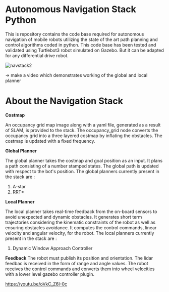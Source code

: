 # Autonomous Navigation Stack Python

This is repository contains the code base required for autonomous navigation of mobile robots utilizing the state of the art path planning and control algorithms coded in python. This code base has been tested and validated using Turtlebot3 robot simulated on Gazebo. But it can be adapted for any differential drive robot.


![navstack2](https://github.com/user-attachments/assets/5dbcafd1-f06f-4c11-824c-d60ce54e66ba)

-> make a video which demonstrates working of the global and local planner
# About the Navigation Stack

**Costmap** 

An occupancy grid map image along with a yaml file, generated as a result of SLAM, is provided to the stack. The occupancy_grid node converts the occupancy grid into a three layered costmap by inflating the obstacles. The costmap is updated with a fixed frequency.

**Global Planner** 

The global planner takes the costmap and goal position as an input. It plans a path consisting of a number stamped states. The global path is updated with respect to the bot's position. The global planners currently present in the stack are :
1) A-star
2) RRT*

**Local Planner** 

The local planner takes real-time feedback from the on-board sensors to avoid unexpected and dynamic obstacles. It generates short term trajectories considering the kinematic constraints of the robot as well as ensuring obstacles avoidance. It computes the control commands, linear velocity and angular velocity, for the robot. The local planners currently present in the stack are :
1) Dynamic Window Approach Controller

**Feedback** 
The robot must publish its position and orientation. The lidar feedbac is received in the form of range and angle values. The robot receives the control commands and converts them into wheel velocities with a lower level gazebo controller plugin.

https://youtu.be/oVkC_Z6I-0c
